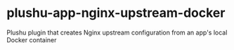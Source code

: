 # plushu-app-nginx-upstream-docker
Plushu plugin that creates Nginx upstream configuration from an app's local Docker container
